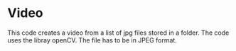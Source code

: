 # Video
This code creates a video from a list of jpg files stored in a folder.
The code uses the libray openCV. The file has to be in JPEG format. 